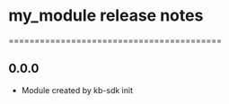 # my_module release notes
=========================================

0.0.0
-----
* Module created by kb-sdk init
